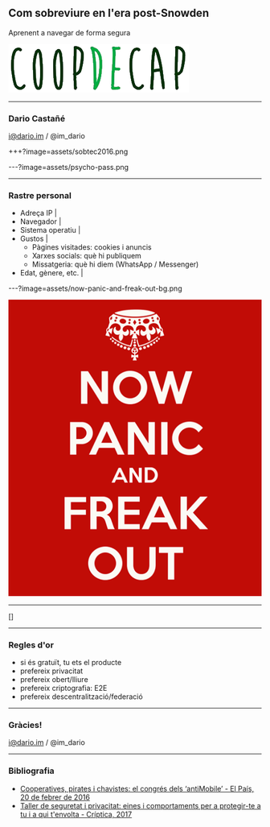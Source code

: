 ## Com sobreviure en l'era post-Snowden

Aprenent a navegar de forma segura

![Coop de Cap Anoia 2017](assets/coopdecap.png)

---

### Dario Castañé

i@dario.im / @im_dario

+++?image=assets/sobtec2016.png

---?image=assets/psycho-pass.png

---

### Rastre personal

- Adreça IP          |
- Navegador          |
- Sistema operatiu   |
- Gustos             |
  - Pàgines visitades: cookies i anuncis
  - Xarxes socials: què hi publiquem
  - Missatgeria: què hi diem (WhatsApp / Messenger)
- Edat, gènere, etc. |

---?image=assets/now-panic-and-freak-out-bg.png

![NOW PANIC AND FREAK OUT](assets/now-panic-and-freak-out.png)

---

[]

---

### Regles d'or

- si és gratuït, tu ets el producte
- prefereix privacitat
- prefereix obert/lliure
- prefereix criptografia: E2E
- prefereix descentralització/federació

---

### Gràcies!

i@dario.im / @im_dario

---

### Bibliografia

- [Cooperatives, pirates i chavistes: el congrés dels ‘antiMobile’ - El País, 20 de febrer de 2016](http://cat.elpais.com/cat/2016/02/20/catalunya/1455987629_287544.html)
- [Taller de seguretat i privacitat: eines i comportaments per a protegir-te a tu i a qui t'envolta - Críptica, 2017](https://gitpitch.com/CripticaOrg/presentacio-eines-2017/master)
